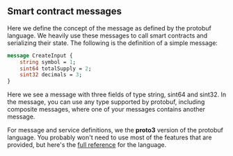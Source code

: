 ## Smart contract messages

Here we define the concept of the message as defined by the protobuf language. We heavily use these messages to call smart contracts and serializing their state. The following is the definition of a simple message:

```protobuf
message CreateInput {
    string symbol = 1;
    sint64 totalSupply = 2;
    sint32 decimals = 3;
}
```

Here we see a message with three fields of type string, sint64 and sint32. In the message, you can use any type supported by protobuf, including composite messages, where one of your messages contains another message. 

For message and service definitions, we the **proto3** version of the protobuf language. You probably won't need to use most of the features that are provided, but here's the [full reference](https://developers.google.com/protocol-buffers/docs/proto3) for the language.